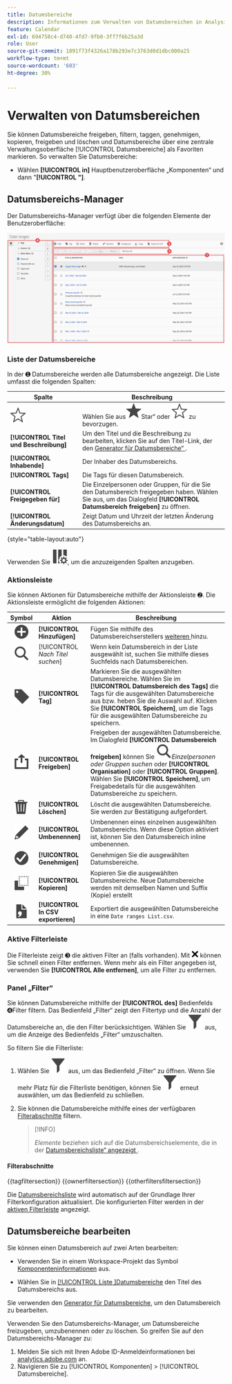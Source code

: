 ```yaml
---
title: Datumsbereiche
description: Informationen zum Verwalten von Datumsbereichen in Analysis Workspace.
feature: Calendar
exl-id: 694758c4-d740-4fd7-9fb0-3ff7f6b25a3d
role: User
source-git-commit: 1891f73f4326a178b293e7c3763d0d1dbc000a25
workflow-type: tm+mt
source-wordcount: '603'
ht-degree: 30%

---
```


# Verwalten von Datumsbereichen


Sie können Datumsbereiche freigeben, filtern, taggen, genehmigen, kopieren, freigeben und löschen und Datumsbereiche über eine zentrale Verwaltungsoberfläche [!UICONTROL Datumsbereiche] als Favoriten markieren. So verwalten Sie Datumsbereiche:

* Wählen **[!UICONTROL in]** Hauptbenutzeroberfläche „Komponenten“ und dann &quot;**[!UICONTROL &quot;]**.


## Datumsbereichs-Manager

Der Datumsbereichs-Manager verfügt über die folgenden Elemente der Benutzeroberfläche:

![Benutzeroberfläche für Datumsbereiche](assets/date-ranges-manager.png)

### Liste der Datumsbereiche

In der ➊ Datumsbereiche werden alle Datumsbereiche angezeigt. Die Liste umfasst die folgenden Spalten:

| Spalte | Beschreibung |
| --- | --- | 
| ![UnausgefüllterStern](/help/assets/icons/StarOutline.svg) | Wählen Sie aus![ um einen Datumsbereich ](/help/assets/icons/Star.svg)Star“ oder ![StarOutline](/help/assets/icons/StarOutline.svg) zu bevorzugen. |
| **[!UICONTROL Titel und Beschreibung]** | Um den Titel und die Beschreibung zu bearbeiten, klicken Sie auf den Titel-Link, der den [Generator für Datumsbereiche“ ](/help/components/date-ranges/create.md#date-range-builder). |
| **[!UICONTROL Inhabende]** | Der Inhaber des Datumsbereichs. |
| **[!UICONTROL Tags]** | Die Tags für diesen Datumsbereich. |
| **[!UICONTROL Freigegeben für]** | Die Einzelpersonen oder Gruppen, für die Sie den Datumsbereich freigegeben haben. Wählen Sie aus, um das Dialogfeld **[!UICONTROL Datumsbereich freigeben]** zu öffnen. |
| **[!UICONTROL Änderungsdatum]** | Zeigt Datum und Uhrzeit der letzten Änderung des Datumsbereichs an. |

{style="table-layout:auto"}

Verwenden Sie ![Spalteneinstellung](/help/assets/icons/ColumnSetting.svg), um die anzuzeigenden Spalten anzugeben.

### Aktionsleiste

Sie können Aktionen für Datumsbereiche mithilfe der Aktionsleiste ➋. Die Aktionsleiste ermöglicht die folgenden Aktionen:

| Symbol | Aktion | Beschreibung |
|:---:|---|---|
| ![Hinzufügen](/help/assets/icons/AddCircle.svg) | **[!UICONTROL Hinzufügen]** | Fügen Sie mithilfe des Datumsbereichserstellers [ weiteren ](create.md#date-range-builder) hinzu. |
| ![Durchsuchen](/help/assets/icons/Search.svg) | [!UICONTROL *Nach Titel suchen*] | Wenn kein Datumsbereich in der Liste ausgewählt ist, suchen Sie mithilfe dieses Suchfelds nach Datumsbereichen. |
| ![Beschriftung](/help/assets/icons/Label.svg) | **[!UICONTROL Tag]** | Markieren Sie die ausgewählten Datumsbereiche. Wählen Sie im **[!UICONTROL Datumsbereich des Tags]** die Tags für die ausgewählten Datumsbereiche aus bzw. heben Sie die Auswahl auf. Klicken Sie **[!UICONTROL Speichern]**, um die Tags für die ausgewählten Datumsbereiche zu speichern. |
| ![Freigeben](/help/assets/icons/ShareAlt.svg) | **[!UICONTROL Freigeben]** | Freigeben der ausgewählten Datumsbereiche. Im Dialogfeld **[!UICONTROL Datumsbereich freigeben]** können Sie ![Suchen](/help/assets/icons/Search.svg)*Einzelpersonen oder Gruppen suchen* oder **[!UICONTROL Organisation]** oder **[!UICONTROL Gruppen]**. Wählen Sie **[!UICONTROL Speichern]**, um Freigabedetails für die ausgewählten Datumsbereiche zu speichern. |
| ![Löschen](/help/assets/icons/Delete.svg) | **[!UICONTROL Löschen]** | Löscht die ausgewählten Datumsbereiche. Sie werden zur Bestätigung aufgefordert. |
| ![Bearbeiten](/help/assets/icons/Edit.svg) | **[!UICONTROL Umbenennen]** | Umbenennen eines einzelnen ausgewählten Datumsbereichs. Wenn diese Option aktiviert ist, können Sie den Datumsbereich inline umbenennen. |
| ![CheckmarkCircle](/help/assets/icons/CheckmarkCircle.svg) | **[!UICONTROL Genehmigen]** | Genehmigen Sie die ausgewählten Datumsbereiche. |
| ![Kopieren](/help/assets/icons/Copy.svg) | **[!UICONTROL Kopieren]** | Kopieren Sie die ausgewählten Datumsbereiche. Neue Datumsbereiche werden mit demselben Namen und Suffix (Kopie) erstellt |
| ![CSV-Datei](/help/assets/icons/FileCSV.svg) | **[!UICONTROL In CSV exportieren]** | Exportiert die ausgewählten Datumsbereiche in eine `Date ranges List.csv`. |

### Aktive Filterleiste

Die Filterleiste zeigt ➌ die aktiven Filter an (falls vorhanden). Mit ![XGröße75](/help/assets/icons/CrossSize75.svg) können Sie schnell einen Filter entfernen. Wenn mehr als ein Filter angegeben ist, verwenden Sie **[!UICONTROL Alle entfernen]**, um alle Filter zu entfernen.

### Panel „Filter“

Sie können Datumsbereiche mithilfe der **[!UICONTROL des]** Bedienfelds ➍Filter filtern. Das Bedienfeld „Filter“ zeigt den Filtertyp und die Anzahl der Datumsbereiche an, die den Filter berücksichtigen. Wählen Sie ![Filter](/help/assets/icons/Filter.svg) aus, um die Anzeige des Bedienfelds „Filter“ umzuschalten.

So filtern Sie die Filterliste:

1. Wählen Sie ![Filter](/help/assets/icons/Filter.svg) aus, um das Bedienfeld „Filter“ zu öffnen. Wenn Sie mehr Platz für die Filterliste benötigen, können Sie ![Filter](/help/assets/icons/Filter.svg) erneut auswählen, um das Bedienfeld zu schließen.
1. Sie können die Datumsbereiche mithilfe eines der verfügbaren [Filterabschnitte](#filter-sections) filtern.

   >[!INFO]
   >
   >*Elemente* beziehen sich auf die Datumsbereichselemente, die in der [Datumsbereichsliste“ angezeigt ](#date-ranges-list).
   > 

#### Filterabschnitte

{{tagfiltersection}}
{{ownerfiltersection}}
{{otherfiltersfiltersection}}


Die [Datumsbereichsliste](#date-ranges-list) wird automatisch auf der Grundlage Ihrer Filterkonfiguration aktualisiert. Die konfigurierten Filter werden in der [aktiven Filterleiste](#active-filter-bar) angezeigt.


## Datumsbereiche bearbeiten

Sie können einen Datumsbereich auf zwei Arten bearbeiten:

* Verwenden Sie in einem Workspace-Projekt das Symbol [Komponenteninformationen](/help/components/use-components-in-workspace.md#component-info) aus.

* Wählen Sie in [[!UICONTROL  Liste ]Datumsbereiche](#date-ranges-list) den Titel des Datumsbereichs aus.

Sie verwenden den [Generator für Datumsbereiche](/help/components/date-ranges/create.md#date-range-builder), um den Datumsbereich zu bearbeiten.




Verwenden Sie den Datumsbereichs-Manager, um Datumsbereiche freizugeben, umzubenennen oder zu löschen. So greifen Sie auf den Datumsbereichs-Manager zu:

1. Melden Sie sich mit Ihren Adobe ID-Anmeldeinformationen bei [analytics.adobe.com](https://analytics.adobe.com) an.
1. Navigieren Sie zu [!UICONTROL Komponenten] > [!UICONTROL Datumsbereiche].


<!--

## Interface

![Date Ranges with Example range highlighted.](../assets/date-range-ui.png)

The date range manager includes the following options:

* **Add**: Create a new date range. See [create a date range](create.md) for more information.
* **Search by title**: Search for a date range by title. Results are filtered based on text entered here.
* **Filter**: Filter date ranges using the left column. You can filter by custom tag, owner, created by you, your favorites, approved, or shared with you. You can also search for desired filters.
* **Favorite**: Click the ![star](../assets/star.png) icon next to a date range to add it to your favorites.
* **Customize columns**: Click the ![columns](../assets/columns.png) icon to show or hide columns in the date range manager.

Click the checkbox next to one or more date ranges for more options.

* **Tag**: Apply a tag to all selected date ranges. Tags help you organize date ranges, and let you filter them using the left column.
* **Share**: Share a date range to other Experience Cloud users. If you are a product administrator, you can also share to the entire organization or groups. Date ranges that are shared to other users in your organization include a ![shared](../assets/shared.png) icon next to the title.
* **Delete**: Permanently delete the selected date range(s).
* **Rename**: If a single date range is selected, you can change its title.
* **Approve**: If you are a product admin, you can add a stamp of approval to a date range. Approved date ranges inform users in your organization that they are 'official', differentiating them from date ranges created by other users in your organization. Approved date ranges include a ![approved](../assets/approved.png) icon next to the title.
* **Unapprove**: If you are a product admin and select a date range that is already approved, you can unapprove it.
* **Copy**: Create a copy of the selected date range(s). Copying date ranges appends `(Copy)` to the end of the title of the newly copied date range(s).
* **Export to CSV**: Exports all selected date ranges into a CSV file. Columns in the resulting CSV file include all visible columns in the date range manager.
-->